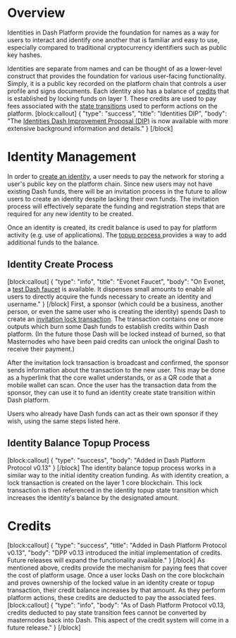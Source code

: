 # Overview

Identities in Dash Platform provide the foundation for names as a way for users to interact and identify one another that is familiar and easy to use, especially compared to traditional cryptocurrency identifiers such as public key hashes.

Identities are separate from names and can be thought of as a lower-level construct that provides the foundation for various user-facing functionality. Simply, it is a public key recorded on the platform chain that controls a user profile and signs documents. Each identity also has a balance of [credits](#credits) that is established by locking funds on layer 1. These credits are used to pay fees associated with the [state transitions](explanation-platform-protocol-state-transition) used to perform actions on the platform.
[block:callout]
{
  "type": "success",
  "title": "Identities DIP",
  "body": "The [Identities Dash Improvement Proposal (DIP)](https://github.com/dashpay/dips/blob/master/dip-0011.md) is now available with more extensive background information and details."
}
[/block]
# Identity Management

In order to [create an identity](#identity-create-process), a user needs to pay the network for storing a user's public key on the platform chain. Since new users may not have existing Dash funds, there will be an invitation process in the future to allow users to create an identity despite lacking their own funds. The invitation process will effectively separate the funding and registration steps that are required for any new identity to be created.

Once an identity is created, its credit balance is used to pay for platform activity (e.g. use of applications). The [topup process ](#identity-balance-topup-process) provides a way to add additional funds to the balance.

## Identity Create Process
[block:callout]
{
  "type": "info",
  "title": "Evonet Faucet",
  "body": "On Evonet, a [test Dash faucet](http://faucet.evonet.networks.dash.org/) is available. It dispenses small amounts to enable all users to directly acquire the funds necessary to create an identity and username."
}
[/block]
First, a sponsor (which could be a business, another person, or even the same user who is creating the identity) spends Dash to create an <a class="glossary" href="reference-glossary#invitation-lock-transaction" title="A special transaction with outputs for funding creation of new dash platform identities">invitation lock transaction</a>. The transaction contains one or more outputs which burn some Dash funds to establish credits within Dash platform. (In the future those Dash will be locked instead of burned, so that Masternodes who have been paid credits can unlock the original Dash to receive their payment.) 

After the invitation lock transaction is broadcast and confirmed, the sponsor sends information about the transaction to the new user. This may be done as a hyperlink that the core wallet understands, or as a QR code that a mobile wallet can scan. Once the user has the transaction data from the sponsor, they can use it to fund an identity create state transition within Dash platform.

Users who already have Dash funds can act as their own sponsor if they wish, using the same steps listed here.

## Identity Balance Topup Process
[block:callout]
{
  "type": "success",
  "body": "Added in Dash Platform Protocol v0.13"
}
[/block]
The identity balance topup process works in a similar way to the initial identity creation funding. As with identity creation, a lock transaction is created on the layer 1 core blockchain. This lock transaction is then referenced in the identity topup state transition which increases the identity's balance by the designated amount.

# Credits
[block:callout]
{
  "type": "success",
  "title": "Added in Dash Platform Protocol v0.13",
  "body": "DPP v0.13 introduced the initial implementation of credits. Future releases will expand the functionality available."
}
[/block]
As mentioned above, credits provide the mechanism for paying fees that cover the cost of platform usage. Once a user locks Dash on the core blockchain and proves ownership of the locked value in an identity create or topup transaction, their credit balance increases by that amount. As they perform platform actions, these credits are deducted to pay the associated fees.
[block:callout]
{
  "type": "info",
  "body": "As of Dash Platform Protocol v0.13, credits deducted to pay state transition fees cannot be converted by masternodes back into Dash. This aspect of the credit system will come in a future release."
}
[/block]